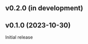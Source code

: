 v0.2.0 (in development)
-----------------------

v0.1.0 (2023-10-30)
-------------------
Initial release
